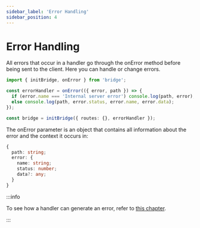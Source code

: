 ```yaml
---
sidebar_label: 'Error Handling'
sidebar_position: 4
---
```


# Error Handling

All errors that occur in a handler go through the onError method before being sent to the client. Here you can handle or change errors.

```ts twoslash
import { initBridge, onError } from 'bridge';

const errorHandler = onError(({ error, path }) => {
  if (error.name === 'Internal server error') console.log(path, error); // Send to bug reporting
  else console.log(path, error.status, error.name, error.data);
});

const bridge = initBridge({ routes: {}, errorHandler });
```

The onError parameter is an object that contains all information about the error and the context it occurs in:

```ts
{
  path: string;
  error: {
    name: string;
    status: number;
    data?: any;
  }
}
```

:::info

To see how a handler can generate an error, refer to [this chapter](handler/error).

:::
